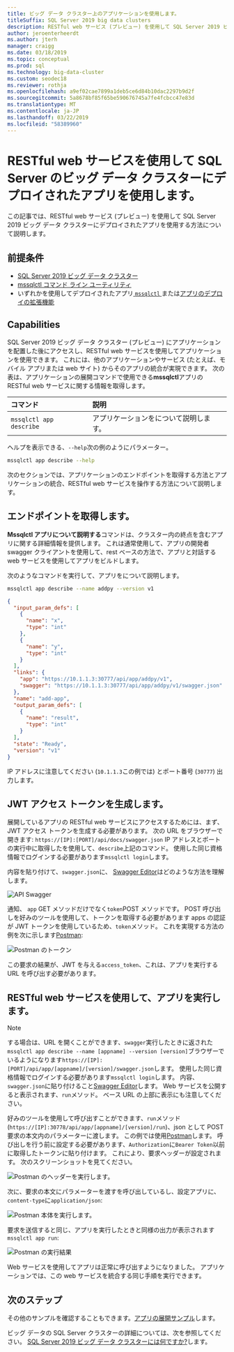 ```yaml
---
title: ビッグ データ クラスター上のアプリケーションを使用します。
titleSuffix: SQL Server 2019 big data clusters
description: RESTful web サービス (プレビュー) を使用して SQL Server 2019 ビッグ データ クラスターでデプロイされたアプリケーションを使用します。
author: jeroenterheerdt
ms.author: jterh
manager: craigg
ms.date: 03/18/2019
ms.topic: conceptual
ms.prod: sql
ms.technology: big-data-cluster
ms.custom: seodec18
ms.reviewer: rothja
ms.openlocfilehash: a9ef02cae7899a1deb5ce6d84b10dac2297b9d2f
ms.sourcegitcommit: 5a8678bf85f65be590676745a7fe4fcbcc47e83d
ms.translationtype: MT
ms.contentlocale: ja-JP
ms.lasthandoff: 03/22/2019
ms.locfileid: "58389960"
---
```

# <a name="consume-an-app-deployed-on-sql-server-big-data-cluster-using-a-restful-web-service"></a>RESTful web サービスを使用して SQL Server のビッグ データ クラスターにデプロイされたアプリを使用します。

この記事では、RESTful web サービス (プレビュー) を使用して SQL Server 2019 ビッグ データ クラスターにデプロイされたアプリを使用する方法について説明します。

## <a name="prerequisites"></a>前提条件

- [SQL Server 2019 ビッグ データ クラスター](deployment-guidance.md)
- [mssqlctl コマンド ライン ユーティリティ](deploy-install-mssqlctl.md)
- いずれかを使用してデプロイされたアプリ[ `mssqlctl` ](big-data-cluster-create-apps.md)または[アプリのデプロイの拡張機能](app-deployment-extension.md)

## <a name="capabilities"></a>Capabilities

SQL Server 2019 ビッグ データ クラスター (プレビュー) にアプリケーションを配置した後にアクセスし、RESTful web サービスを使用してアプリケーションを使用できます。 これには、他のアプリケーションやサービス (たとえば、モバイル アプリまたは web サイト) からそのアプリの統合が実現できます。 次の表は、アプリケーションの展開コマンドで使用できる**mssqlctl**アプリの RESTful web サービスに関する情報を取得します。

|コマンド |説明 |
|:---|:---|
|`mssqlctl app describe` | アプリケーションをについて説明します。 |

ヘルプを表示できる、`--help`次の例のようにパラメーター。

```bash
mssqlctl app describe --help
```

次のセクションでは、アプリケーションのエンドポイントを取得する方法とアプリケーションの統合、RESTful web サービスを操作する方法について説明します。

## <a name="retrieve-the-endpoint"></a>エンドポイントを取得します。

**Mssqlctl アプリについて説明する**コマンドは、クラスター内の終点を含むアプリに関する詳細情報を提供します。 これは通常使用して、アプリの開発者 swagger クライアントを使用して、rest ベースの方法で、アプリと対話する web サービスを使用してアプリをビルドします。

次のようなコマンドを実行して、アプリをについて説明します。

```bash
mssqlctl app describe --name addpy --version v1
```

```json
{
  "input_param_defs": [
    {
      "name": "x",
      "type": "int"
    },
    {
      "name": "y",
      "type": "int"
    }
  ],
  "links": {
    "app": "https://10.1.1.3:30777/api/app/addpy/v1",
    "swagger": "https://10.1.1.3:30777/api/app/addpy/v1/swagger.json"
  },
  "name": "add-app",
  "output_param_defs": [
    {
      "name": "result",
      "type": "int"
    }
  ],
  "state": "Ready",
  "version": "v1"
}
```

IP アドレスに注意してください (`10.1.1.3`この例では) とポート番号 (`30777`) 出力します。

## <a name="generate-a-jwt-access-token"></a>JWT アクセス トークンを生成します。

展開しているアプリの RESTful web サービスにアクセスするためには、まず、JWT アクセス トークンを生成する必要があります。 次の URL をブラウザーで開きます: `https://[IP]:[PORT]/api/docs/swagger.json` IP アドレスとポートの実行中に取得したを使用して、`describe`上記のコマンド。 使用した同じ資格情報でログインする必要があります`mssqlctl login`します。

内容を貼り付けて、`swagger.json`に、 [Swagger Editor](https://editor.swagger.io)はどのような方法を理解します。

![API Swagger](media/big-data-cluster-consume-apps/api_swagger.png)

通知、 `app` GET メソッドだけでなく`token`POST メソッドです。 POST 呼び出しを好みのツールを使用して、トークンを取得する必要があります apps の認証が JWT トークンを使用しているため、`token`メソッド。 これを実現する方法の例を次に示します[Postman](https://www.getpostman.com/):

![Postman のトークン](media/big-data-cluster-consume-apps/postman_token.png)

この要求の結果が、JWT を与える`access_token`、これは、アプリを実行する URL を呼び出す必要があります。

## <a name="execute-the-app-using-the-restful-web-service"></a>RESTful web サービスを使用して、アプリを実行します。

> [!NOTE]
> する場合は、URL を開くことができます、`swagger`実行したときに返された`mssqlctl app describe --name [appname] --version [version]`ブラウザーでいるようになります`https://[IP]:[PORT]/api/app/[appname]/[version]/swagger.json`します。 使用した同じ資格情報でログインする必要があります`mssqlctl login`します。 内容、`swagger.json`に貼り付けること[Swagger Editor](https://editor.swagger.io)します。 Web サービスを公開すると表示されます、`run`メソッド。 ベース URL の上部に表示にも注意してください。

好みのツールを使用して呼び出すことができます、`run`メソッド (`https://[IP]:30778/api/app/[appname]/[version]/run`)、json として POST 要求の本文内のパラメーターに渡します。 この例では使用[Postman](https://www.getpostman.com/)します。 呼び出しを行う前に設定する必要があります、`Authorization`に`Bearer Token`以前に取得したトークンに貼り付けます。 これにより、要求ヘッダーが設定されます。 次のスクリーンショットを見てください。

![Postman のヘッダーを実行します。](media/big-data-cluster-consume-apps/postman_run_1.png)

次に、要求の本文にパラメーターを渡すを呼び出しているし、設定アプリに、`content-type`に`application/json`:

![Postman 本体を実行します。](media/big-data-cluster-consume-apps/postman_run_2.png)

要求を送信すると同じ、アプリを実行したときと同様の出力が表示されます`mssqlctl app run`:

![Postman の実行結果](media/big-data-cluster-consume-apps/postman_result.png)

Web サービスを使用してアプリは正常に呼び出すようになりました。 アプリケーションでは、この web サービスを統合する同じ手順を実行できます。

## <a name="next-steps"></a>次のステップ

その他のサンプルを確認することもできます。[アプリの展開サンプル](https://aka.ms/sql-app-deploy)します。

ビッグ データの SQL Server クラスターの詳細については、次を参照してください。 [SQL Server 2019 ビッグ データ クラスターには何ですか?](big-data-cluster-overview.md)します。
